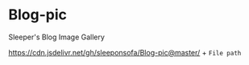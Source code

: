 # Blog-pic
Sleeper's Blog Image Gallery

https://cdn.jsdelivr.net/gh/sleeponsofa/Blog-pic@master/ + `File path`
